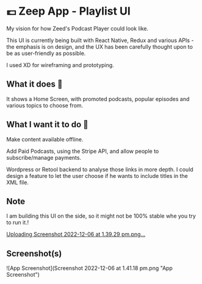 # 💷 Zeep App - Playlist UI

My vision for how Zeed's Podcast Player could look like.

This UI is currently being built with React Native, Redux and various APIs - the emphasis is on design, and the UX has been carefully thought upon to be as user-friendly as possible.

I used XD for wireframing and prototyping. 

## What it does 🤔

It shows a Home Screen, with promoted podcasts, popular episodes and various topics to choose from. 

## What I want it to do 🌈

Make content available offline.

Add Paid Podcasts, using the Stripe API, and allow people to subscribe/manage payments.

Wordpress or Retool backend to analyse those links in more depth. I could design a feature to let the user choose if he wants to include titles in the XML file. 

## Note

I am building this UI on the side, so it might not be 100% stable whe you try to run it.!

[Uploading Screenshot 2022-12-06 at 1.39.29 pm.png…]()

## Screenshot(s)

![App Screenshot](Screenshot 2022-12-06 at 1.41.18 pm.png "App Screenshot")
